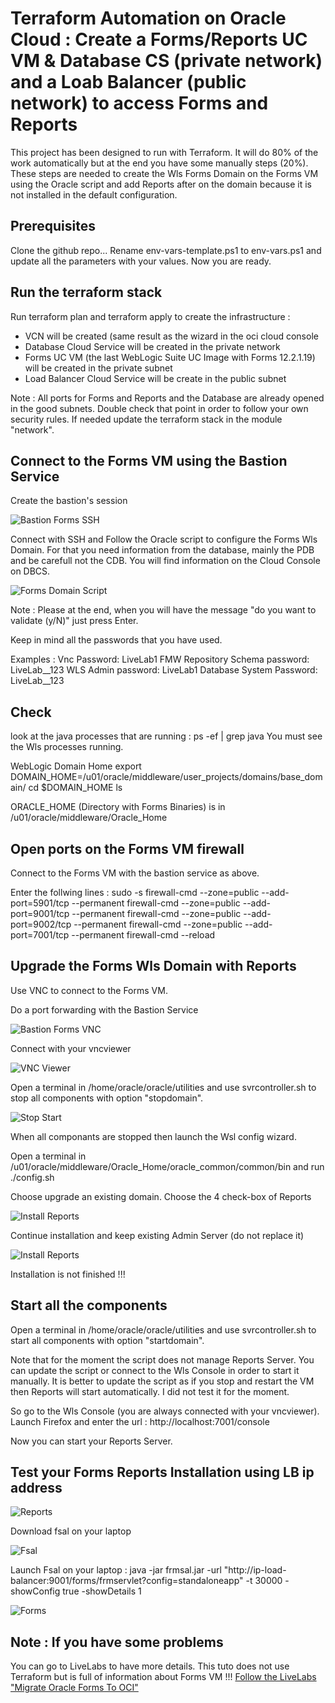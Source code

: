 # Terraform Automation on Oracle Cloud : Create a Forms/Reports UC VM & Database CS (private network) and a Loab Balancer (public network) to access Forms and Reports

This project has been designed to run with Terraform. It will do 80% of the work automatically but at the end you have some manually steps (20%). These steps are needed to create the Wls Forms Domain on the Forms VM using the Oracle script and add Reports after on the domain because it is not installed in the default configuration.  

## Prerequisites

Clone the github repo...
Rename env-vars-template.ps1 to env-vars.ps1 and update all the parameters with your values.
Now you are ready.   

## Run the terraform stack

Run terraform plan and terraform apply to create the infrastructure :

<ul>
<li> VCN will be created (same result as the wizard in the oci cloud console</li>
<li> Database Cloud Service will be created in the private network</li>
<li> Forms UC VM (the last WebLogic Suite UC Image with Forms 12.2.1.19) will be created in the private subnet</li>
<li> Load Balancer Cloud Service will be create in the public subnet</li>
</ul>

Note : All ports for Forms and Reports and the Database are already opened in the good subnets. Double check that point in order to follow your own security rules. If needed update the terraform stack in the module "network". 

## Connect to the Forms VM using the Bastion Service

Create the bastion's session

![Bastion Forms SSH](./documentation/bastionformsvmssh.png)

Connect with SSH and Follow the Oracle script to configure the Forms Wls Domain. For that you need information from the database, mainly the PDB and be carefull not the CDB. You will find information on the Cloud Console on DBCS.

![Forms Domain Script](./documentation/formsdomainscript.png)

Note : 
Please at the end, when you will have the message "do you want to validate (y/N)" just press Enter.

Keep in mind all the passwords that you have used.

Examples : 
Vnc Password: LiveLab1
FMW Repository Schema password: LiveLab__123
WLS Admin password: LiveLab1
Database System Password: LiveLab__123

## Check

look at the java processes that are running : ps -ef | grep java
You must see the Wls processes running.

WebLogic Domain Home
export DOMAIN_HOME=/u01/oracle/middleware/user_projects/domains/base_domain/
cd $DOMAIN_HOME
ls

ORACLE_HOME (Directory with Forms Binaries) is in /u01/oracle/middleware/Oracle_Home

## Open ports on the Forms VM firewall

Connect to the Forms VM with the bastion service as above.

Enter the follwing lines :
sudo -s 
firewall-cmd --zone=public --add-port=5901/tcp --permanent
firewall-cmd --zone=public --add-port=9001/tcp --permanent
firewall-cmd --zone=public --add-port=9002/tcp --permanent
firewall-cmd --zone=public --add-port=7001/tcp --permanent
firewall-cmd --reload

## Upgrade the Forms Wls Domain with Reports

Use VNC to connect to the Forms VM.

Do a port forwarding with the Bastion Service

![Bastion Forms VNC](./documentation/bastionformsvmvnc.png)

Connect with your vncviewer

![VNC Viewer](./documentation/vncviewer.png)


Open a terminal in /home/oracle/oracle/utilities and use svrcontroller.sh to stop all components with option "stopdomain".

![Stop Start](./documentation/stopstart.png)

When all componants are stopped then launch the Wsl config wizard.

Open a terminal in /u01/oracle/middleware/Oracle_Home/oracle_common/common/bin and run ./config.sh

Choose upgrade an existing domain.
Choose the 4 check-box of Reports

![Install Reports](./documentation/upgradedomain.png)

Continue installation and keep existing Admin Server (do not replace it)

![Install Reports](./documentation/upgradedomain2.png)

Installation is not finished !!!

## Start all the components

Open a terminal in /home/oracle/oracle/utilities and use svrcontroller.sh to start all components with option "startdomain".

Note that for the moment the script does not manage Reports Server. You can update the script or connect to the Wls Console in order to start it manually. It is better to update the script as if you stop and restart the VM then Reports will start automatically. I did not test it for the moment.

So go to the Wls Console (you are always connected with your vncviewer). Launch Firefox and enter the url : http://localhost:7001/console

Now you can start your Reports Server.

## Test your Forms Reports Installation using LB ip address

![Reports](./documentation/reports.png)

Download fsal on your laptop

![Fsal](./documentation/fsal.png)

Launch Fsal on your laptop :  java -jar frmsal.jar -url "http://ip-load-balancer:9001/forms/frmservlet?config=standaloneapp" -t 30000 -showConfig true -showDetails 1

![Forms](./documentation/forms.png)

## Note : If you have some problems

You can go to LiveLabs to have more details. This tuto does not use Terraform but is full of information about Forms VM !!!
<a href="https://apexapps.oracle.com/pls/apex/r/dbpm/livelabs/view-workshop?wid=3168&clear=RR,180&session=5288951176359" target="_blank">Follow the LiveLabs "Migrate Oracle Forms To OCI"</a>



